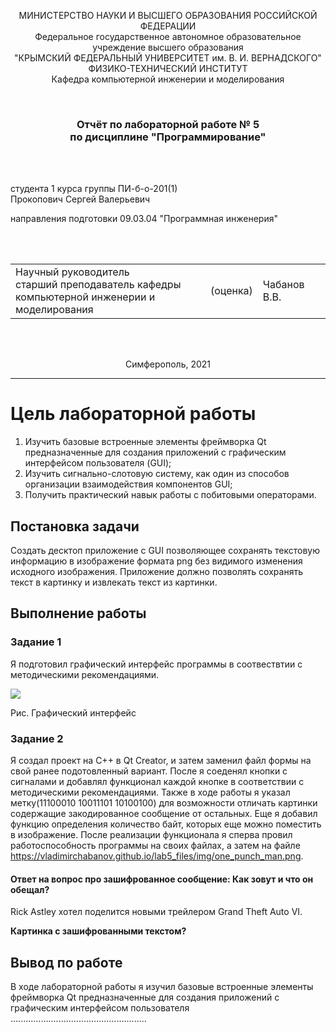 <p align="center">МИНИСТЕРСТВО НАУКИ  И ВЫСШЕГО ОБРАЗОВАНИЯ РОССИЙСКОЙ ФЕДЕРАЦИИ<br>
Федеральное государственное автономное образовательное учреждение высшего образования<br>
"КРЫМСКИЙ ФЕДЕРАЛЬНЫЙ УНИВЕРСИТЕТ им. В. И. ВЕРНАДСКОГО"<br>
ФИЗИКО-ТЕХНИЧЕСКИЙ ИНСТИТУТ<br>
Кафедра компьютерной инженерии и моделирования</p>

<br>

<h3 align="center">Отчёт по лабораторной работе № 5<br> по дисциплине "Программирование"</h3>

<br><br>

<p>студента 1 курса группы ПИ-б-о-201(1)<br>
Прокопович Сергей Валерьевич<br>

направления подготовки 09.03.04 "Программная инженерия"</p>

<br><br>

<table>
<tr><td>Научный руководитель<br> старший преподаватель кафедры<br> компьютерной инженерии и моделирования</td>

<td>(оценка)</td>

<td>Чабанов В.В.</td>

</tr>

</table>

<br><br>

<p align="center">Симферополь, 2021</p>

<hr>

# Цель лабораторной работы

1. Изучить базовые встроенные элементы фреймворка Qt предназначенные  для создания приложений с графическим интерфейсом пользователя (GUI);
2. Изучить сигнально-слотовую систему, как один из способов организации взаимодействия компонентов GUI;
3. Получить практический навык работы с побитовыми операторами.

## Постановка задачи

Создать десктоп приложение с GUI позволяющее сохранять текстовую  информацию в изображение формата png без видимого изменения исходного  изображения. Приложение должно позволять сохранять текст в картинку и  извлекать текст из картинки.

## Выполнение работы 

### **Задание 1**

Я подготовил графический интерфейс программы в соотвествтии с методическими рекомендациями.

![](https://github.com/Pserega-sys/Programming/blob/master/Lab/05/screenshot/interface.PNG)

Рис. Графический интерфейс

### **Задание 2**

Я создал проект на C++ в Qt Creator, и затем заменил файл формы на свой ранее подотовленный вариант. После я соеденял кнопки с сигналами и добавлял функционал каждой кнопке в соответствии с методическими рекомендациями. Также в ходе работы я указал метку(11100010 10011101 10100100) для возможности отличать картинки содержащие закодированное сообщение от остальных. Еще я добавил функцию определения количество байт, которых еще можно поместить в изображение. После реализации функционала я сперва провил работоспособность программы на своих файлах, а затем на файле https://vladimirchabanov.github.io/lab5_files/img/one_punch_man.png.

#### **Ответ на вопрос про зашифрованное сообщение: Как зовут и что он обещал?**

Rick Astley хотел поделится новыми трейлером Grand Theft Auto VI.

**Картинка с зашифрованными текстом?**

[](https://github.com/Pserega-sys/Programming/blob/master/Lab/05/screenshot/hoi.PNG)

## **Вывод по работе**

В ходе лабораторной работы я изучил базовые встроенные элементы фреймворка Qt предназначенные  для создания приложений с графическим интерфейсом пользователя ......................................................